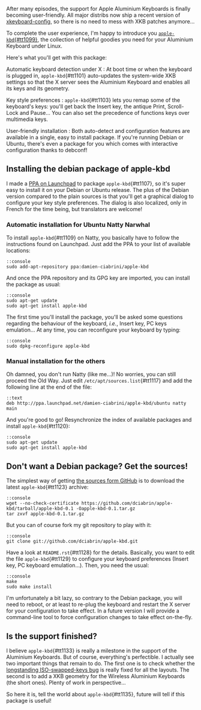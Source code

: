 <!--
.. title: Support for Aluminium Keyboards packaged, code-named apple-kbd
.. tags: apple-kbd,apple
.. date: 2011-05-19T21:35:00.000+02:00
.. category: Code
-->

After many episodes, the support for Apple Aluminium Keyboards is
finally becoming user-friendly. All major distribs now ship a recent
version of
[xkeyboard-config](http://www.freedesktop.org/wiki/Software/XKeyboardConfig),
so there is no need to mess with XKB patches anymore...

To complete the user experience, I'm happy to introduce you
[`apple-kbd`{#tt1099}](https://github.com/dciabrin/apple-kbd), the
collection of helpful goodies you need for your Aluminium Keyboard under
Linux. 
<!-- TEASER_END -->
Here's what you'll get with this package:


Automatic keyboard detection under X
:   At boot time or when the keyboard is plugged in,
    `apple-kbd`{#tt1101} auto-updates the system-wide XKB settings so
    that the X server sees the Aluminium Keyboard and enables all its
    keys and its geometry.

Key style preferences
:   `apple-kbd`{#tt1103} lets you remap some of the keyboard's keys:
    you'll get back the Insert key, the antique Print, Scroll-Lock and
    Pause... You can also set the precedence of functions keys over
    multimedia keys.

User-friendly installation
:   Both auto-detect and configuration features are available in a
    single, easy to install package. If you're running Debian or Ubuntu,
    there's even a package for you which comes with interactive
    configuration thanks to debconf!

Installing the debian package of apple-kbd
------------------------------------------

I made a [PPA on
Launchpad](https://launchpad.net/~damien-ciabrini/+archive/apple-kbd) to
package `apple-kbd`{#tt1107}, so it's super easy to install it on your
Debian or Ubuntu release. The plus of the Debian version compared to the
plain sources is that you'll get a graphical dialog to configure your
key style preferences. The dialog is also localized, only in French for
the time being, but translators are welcome!

### Automatic installation for Ubuntu Natty Narwhal

To install `apple-kbd`{#tt1109} on Natty, you basically have to follow
the instructions found on Launchpad. Just add the PPA to your list of
available locations:

    ::console
    sudo add-apt-repository ppa:damien-ciabrini/apple-kbd

And once the PPA repository and its GPG key are imported, you can
install the package as usual:

    ::console
    sudo apt-get update
    sudo apt-get install apple-kbd

The first time you'll install the package, you'll be asked some
questions regarding the behaviour of the keyboard, *i.e.*, Insert key,
PC keys emulation... At any time, you can reconfigure your keyboard by
typing:

    ::console
    sudo dpkg-reconfigure apple-kbd

### Manual installation for the others

Oh damned, you don't run Natty (like me...)! No worries, you can still
proceed the Old Way. Just edit `/etc/apt/sources.list`{#tt1117} and add
the following line at the end of the file:

    ::text
    deb http://ppa.launchpad.net/damien-ciabrini/apple-kbd/ubuntu natty main

And you're good to go! Resynchronize the index of available packages and
install `apple-kbd`{#tt1120}:

    ::console
    sudo apt-get update
    sudo apt-get install apple-kbd

Don't want a Debian package? Get the sources!
---------------------------------------------

The simplest way of getting [the sources form
GitHub](https://github.com/dciabrin/apple-kbd) is to download the latest
`apple-kbd`{#tt1123} archive:

    ::console
    wget --no-check-certificate https://github.com/dciabrin/apple-kbd/tarball/apple-kbd-0.1 -Oapple-kbd-0.1.tar.gz
    tar zxvf apple-kbd-0.1.tar.gz

But you can of course fork my git repository to play with it:

    ::console
    git clone git://github.com/dciabrin/apple-kbd.git

Have a look at `README.rst`{#tt1128} for the details. Basically, you
want to edit the file `apple-kbd`{#tt1129} to configure your keyboard
preferences (Insert key, PC keyboard emulation...). Then, you need the
usual:

    ::console
    make
    sudo make install

I'm unfortunately a bit lazy, so contrary to the Debian package, you
will need to reboot, or at least to re-plug the keyboard and restart the
X server for your configuration to take effect. In a future version I
will provide a command-line tool to force configuration changes to take
effect on-the-fly.

Is the support finished?
------------------------

I believe `apple-kbd`{#tt1133} is really a milestone in the support of
the Aluminium Keyboards. But of course, everything's perfectible. I
actually see two important things that remain to do. The first one is to
check whether the [longstanding ISO-swapped-keys
bug](https://bugs.launchpad.net/ubuntu/+source/linux/+bug/214786) is
really fixed for all the layouts. The second is to add a XKB geometry
for the Wireless Aluminium Keyboards (the short ones). Plenty of work in
perspective...

So here it is, tell the world about `apple-kbd`{#tt1135}, future will
tell if this package is useful!
